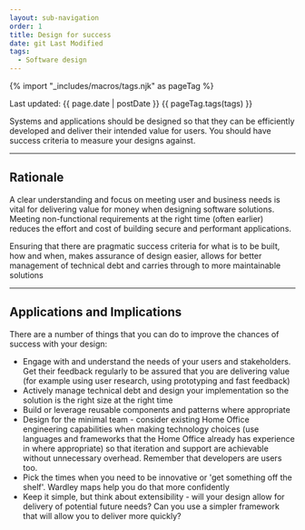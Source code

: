 ```yaml
---
layout: sub-navigation
order: 1
title: Design for success
date: git Last Modified
tags:
  - Software design
---
```


{% import "_includes/macros/tags.njk" as pageTag %}

Last updated: {{ page.date | postDate }}
{{ pageTag.tags(tags)  }}

Systems and applications should be designed so that they can be efficiently developed and deliver their intended value for users. You should have success criteria to measure your designs against.

---

## Rationale

A clear understanding and focus on meeting user and business needs is vital for delivering value for money when designing software solutions. Meeting non-functional requirements at the right time (often earlier) reduces the effort and cost of building secure and performant applications.

Ensuring that there are pragmatic success criteria for what is to be built, how and when, makes assurance of design easier, allows for better management of technical debt and carries through to more maintainable solutions

---

## Applications and Implications

There are a number of things that you can do to improve the chances of success with your design:

- Engage with and understand the needs of your users and stakeholders. Get their feedback regularly to be assured that you are delivering value (for example using user research, using prototyping and fast feedback)
- Actively manage technical debt and design your implementation so the solution is the right size at the right time
- Build or leverage reusable components and patterns where appropriate
- Design for the minimal team - consider existing Home Office engineering capabilities when making technology choices (use languages and frameworks that the Home Office already has experience in where appropriate) so that iteration and support are achievable without unnecessary overhead. Remember that developers are users too.
- Pick the times when you need to be innovative or 'get something off the shelf'. Wardley maps help you do that more confidently
- Keep it simple, but think about extensibility - will your design allow for delivery of potential future needs? Can you use a simpler framework that will allow you to deliver more quickly?
